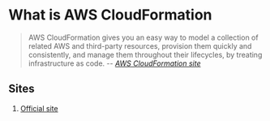 # What is AWS CloudFormation

> AWS CloudFormation gives you an easy way to model a collection of related AWS and
> third-party resources, provision them quickly and consistently, and manage them
> throughout their lifecycles, by treating infrastructure as code.
> -- _[AWS CloudFormation site]_

## Sites

1. [Official site]

[AWS CloudFormation site]: https://aws.amazon.com/cloudformation
[Official site]: https://aws.amazon.com/cloudformation
